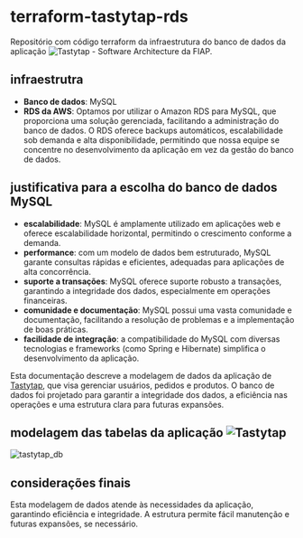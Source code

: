 # terraform-tastytap-rds
Repositório com código terraform da infraestrutura do banco de dados da aplicação ![Tastytap](https://github.com/gabrielronei/tastytap/) - Software Architecture da FIAP.

## infraestrutra
- **Banco de dados**: MySQL
- **RDS da AWS**: Optamos por utilizar o Amazon RDS para MySQL, que proporciona uma solução gerenciada, facilitando a administração do banco de dados. O RDS oferece backups automáticos, escalabilidade sob demanda e alta disponibilidade, permitindo que nossa equipe se concentre no desenvolvimento da aplicação em vez da gestão do banco de dados.

## justificativa para a escolha do banco de dados MySQL

- **escalabilidade**: MySQL é amplamente utilizado em aplicações web e oferece escalabilidade horizontal, permitindo o crescimento conforme a demanda.
- **performance**: com um modelo de dados bem estruturado, MySQL garante consultas rápidas e eficientes, adequadas para aplicações de alta concorrência.
- **suporte a transações**: MySQL oferece suporte robusto a transações, garantindo a integridade dos dados, especialmente em operações financeiras.
- **comunidade e documentação**: MySQL possui uma vasta comunidade e documentação, facilitando a resolução de problemas e a implementação de boas práticas.
- **facilidade de integração**: a compatibilidade do MySQL com diversas tecnologias e frameworks (como Spring e Hibernate) simplifica o desenvolvimento da aplicação.


Esta documentação descreve a modelagem de dados da aplicação de [Tastytap](https://github.com/gabrielronei/tastytap), que visa gerenciar usuários, pedidos e produtos. O banco de dados foi projetado para garantir a integridade dos dados, a eficiência nas operações e uma estrutura clara para futuras expansões.

## modelagem das tabelas da aplicação ![Tastytap](https://github.com/gabrielronei/tastytap/)
![tastytap_db](https://github.com/user-attachments/assets/67a31e07-5a19-4072-9804-8e63b785c978)


## considerações finais
Esta modelagem de dados atende às necessidades da aplicação, garantindo eficiência e integridade. A estrutura permite fácil manutenção e futuras expansões, se necessário.

